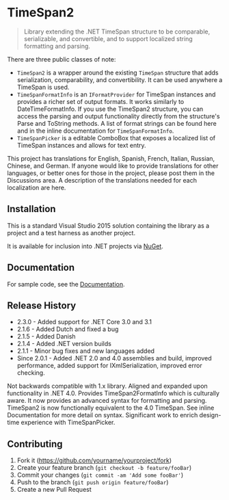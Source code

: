 # TimeSpan2
> Library extending the .NET TimeSpan structure to be comparable, serializable, and convertible, and to support localized string formatting and parsing.

There are three public classes of note:
* `TimeSpan2` is a wrapper around the existing `TimeSpan` structure that adds serialization, comparability, and convertibility. It can be used anywhere a TimeSpan is used.
* `TimeSpanFormatInfo` is an `IFormatProvider` for TimeSpan instances and provides a richer set of output formats. It works similarly to DateTimeFormatInfo. If you use the TimeSpan2 structure, you can access the parsing and output functionality directly from the structure's Parse and ToString methods. A list of format strings can be found here and in the inline documentation for `TimeSpanFormatInfo`.
* `TimeSpanPicker` is a editable ComboBox that exposes a localized list of TimeSpan instances and allows for text entry.

This project has translations for English, Spanish, French, Italian, Russian, Chinese, and German. If anyone would like to provide translations for other languages, or better ones for those in the project, please post them in the Discussions area. A description of the translations needed for each localization are here.

## Installation

This is a standard Visual Studio 2015 solution containing the library as a project and a test harness as another project.

It is available for inclusion into .NET projects via [NuGet](https://www.nuget.org/packages/TimeSpan2/).

## Documentation

For sample code, see the [Documentation](docs\Documentation.md).

## Release History

* 2.3.0 - Added support for .NET Core 3.0 and 3.1
* 2.1.6 - Added Dutch and fixed a bug
* 2.1.5 - Added Danish
* 2.1.4 - Added .NET version builds
* 2.1.1 - Minor bug fixes and new languages added
* Since 2.0.1 - Added .NET 2.0 and 4.0 assemblies and build, improved performance, added support for IXmlSerialization, improved error checking.

Not backwards compatible with 1.x library. Aligned and expanded upon functionality in .NET 4.0. Provides TimeSpan2FormatInfo which is culturally aware. It now provides an advanced syntax for formatting and parsing. TimeSpan2 is now functionally equivalent to the 4.0 TimeSpan. See inline Documentation for more detail on syntax. Significant work to enrich design-time experience with TimeSpanPicker.

## Contributing

1. Fork it (<https://github.com/yourname/yourproject/fork>)
2. Create your feature branch (`git checkout -b feature/fooBar`)
3. Commit your changes (`git commit -am 'Add some fooBar'`)
4. Push to the branch (`git push origin feature/fooBar`)
5. Create a new Pull Request
